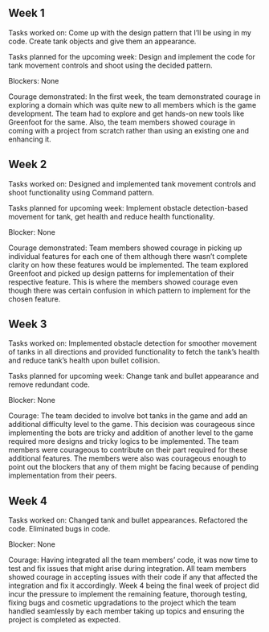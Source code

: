 ## Week 1
Tasks worked on: Come up with the design pattern that I’ll be using in my code. Create tank objects and give them an appearance.

Tasks planned for the upcoming week: Design and implement the code for tank movement controls and shoot using the decided pattern.

Blockers: None

Courage demonstrated: In the first week, the team demonstrated courage in exploring a domain which was quite new to all members which is the game development. The team had to explore and get hands-on new tools like Greenfoot for the same. Also, the team members showed courage in coming with a project from scratch rather than using an existing one and enhancing it.

## Week 2
Tasks worked on: Designed and implemented tank movement controls and shoot functionality using Command pattern.

Tasks planned for upcoming week: Implement obstacle detection-based movement for tank, get health and reduce health functionality. 

Blocker: None

Courage demonstrated: Team members showed courage in picking up individual features for each one of them although there wasn’t complete clarity on how these features would be implemented. The team explored Greenfoot and picked up design patterns for implementation of their respective feature. This is where the members showed courage even though there was certain confusion in which pattern to implement for the chosen feature.

## Week 3
Tasks worked on: Implemented obstacle detection for smoother movement of tanks in all directions and provided functionality to fetch the tank’s health and reduce tank’s health upon bullet collision.

Tasks planned for upcoming week: Change tank and bullet appearance and remove redundant code.

Blocker: None

Courage: The team decided to involve bot tanks in the game and add an additional difficulty level to the game. This decision was courageous since implementing the bots are tricky and addition of another level to the game required more designs and tricky logics to be implemented. The team members were courageous to contribute on their part required for these additional features. The members were also was courageous enough to point out the blockers that any of them might be facing because of pending implementation from their peers.

## Week 4
Tasks worked on: Changed tank and bullet appearances. Refactored the code. Eliminated bugs in code.

Blocker: None

Courage: Having integrated all the team members’ code, it was now time to test and fix issues that might arise during integration. All team members showed courage in accepting issues with their code if any that affected the integration and fix it accordingly. Week 4 being the final week of project did incur the pressure to implement the remaining feature, thorough testing, fixing bugs and cosmetic upgradations to the project which the team handled seamlessly by each member taking up topics and ensuring the project is completed as expected.
